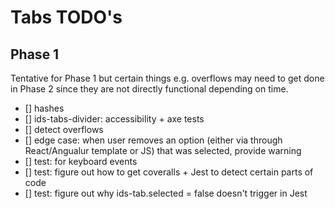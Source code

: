 # Tabs TODO's

## Phase 1

Tentative for Phase 1 but certain things e.g. overflows may need to  get done in Phase 2 since they are not directly functional depending on time.

- [] hashes
- [] ids-tabs-divider: accessibility + axe tests
- [] detect overflows
- [] edge case: when user removes an option (either via through React/Angualur template or JS) that was selected, provide warning
- [] test: for keyboard events
- [] test: figure out how to get coveralls + Jest to detect certain parts of code
- [] test: figure out why ids-tab.selected = false doesn't trigger in Jest